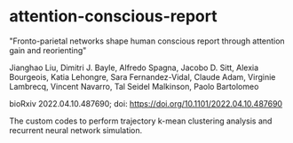 # attention-conscious-report

"Fronto-parietal networks shape human conscious report through attention gain and reorienting"  

Jianghao Liu, Dimitri J. Bayle, Alfredo Spagna, Jacobo D. Sitt, Alexia Bourgeois, Katia Lehongre, Sara Fernandez-Vidal, Claude Adam, Virginie Lambrecq, Vincent Navarro, Tal Seidel Malkinson, Paolo Bartolomeo  

bioRxiv 2022.04.10.487690; doi: https://doi.org/10.1101/2022.04.10.487690

The custom codes to perform trajectory k-mean clustering analysis and recurrent neural network simulation.


